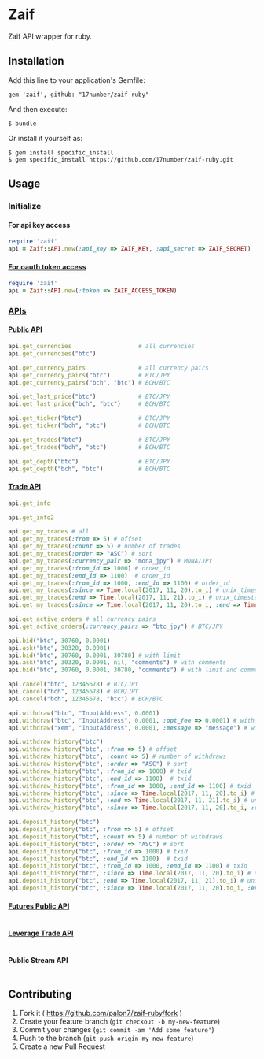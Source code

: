 # Zaif

Zaif API wrapper for ruby.

## Installation

Add this line to your application's Gemfile:

    gem 'zaif', github: "17number/zaif-ruby"

And then execute:

    $ bundle

Or install it yourself as:

    $ gem install specific_install
    $ gem specific_install https://github.com/17number/zaif-ruby.git

## Usage

### Initialize

#### For api key access

```ruby
require 'zaif'
api = Zaif::API.new(:api_key => ZAIF_KEY, :api_secret => ZAIF_SECRET)
```
#### [For oauth token access](http://techbureau-api-document.readthedocs.io/ja/latest/oauth/1_common.html)

```ruby
require 'zaif'
api = Zaif::API.new(:token => ZAIF_ACCESS_TOKEN)
```

### [APIs](http://techbureau-api-document.readthedocs.io/ja/latest/index.html)

#### [Public API](http://techbureau-api-document.readthedocs.io/ja/latest/public/index.html)
```ruby
api.get_currencies                   # all currencies
api.get_currencies("btc")

api.get_currency_pairs               # all currency pairs
api.get_currency_pairs("btc")        # BTC/JPY
api.get_currency_pairs("bch", "btc") # BCH/BTC

api.get_last_price("btc")            # BTC/JPY
api.get_last_price("bch", "btc")     # BCH/BTC

api.get_ticker("btc")                # BTC/JPY
api.get_ticker("bch", "btc")         # BCH/BTC

api.get_trades("btc")                # BTC/JPY
api.get_trades("bch", "btc")         # BCH/BTC

api.get_depth("btc")                 # BTC/JPY
api.get_depth("bch", "btc")          # BCH/BTC
```

#### [Trade API](http://techbureau-api-document.readthedocs.io/ja/latest/trade/index.html)
```ruby
api.get_info

api.get_info2

api.get_my_trades # all
api.get_my_trades(:from => 5) # offset
api.get_my_trades(:count => 5) # number of trades
api.get_my_trades(:order => "ASC") # sort
api.get_my_trades(:currency_pair => "mona_jpy") # MONA/JPY
api.get_my_trades(:from_id => 1000) # order_id
api.get_my_trades(:end_id => 1100)  # order_id
api.get_my_trades(:from_id => 1000, :end_id => 1100) # order_id
api.get_my_trades(:since => Time.local(2017, 11, 20).to_i) # unix_timestamp
api.get_my_trades(:end => Time.local(2017, 11, 21).to_i) # unix_timestamp
api.get_my_trades(:since => Time.local(2017, 11, 20).to_i, :end => Time.local(2017, 11, 21).to_i) # unix_timestamp

api.get_active_orders # all currency pairs
api.get_active_orders(:currency_pairs => "btc_jpy") # BTC/JPY

api.bid("btc", 30760, 0.0001)
api.ask("btc", 30320, 0.0001)
api.bid("btc", 30760, 0.0001, 30780) # with limit
api.ask("btc", 30320, 0.0001, nil, "comments") # with comments
api.bid("btc", 30760, 0.0001, 30780, "comments") # with limit and comments

api.cancel("btc", 12345678) # BTC/JPY
api.cancel("bch", 12345678) # BCH/JPY
api.cancel("bch", 12345678, "btc") # BCH/BTC

api.withdraw("btc", "InputAddress", 0.0001)
api.withdraw("btc", "InputAddress", 0.0001, :opt_fee => 0.0001) # with fee(for BTC or MONA)
api.withdraw("xem", "InputAddress", 0.0001, :message => "message") # with message(for XEM)

api.withdraw_history("btc")
api.withdraw_history("btc", :from => 5) # offset
api.withdraw_history("btc", :count => 5) # number of withdraws
api.withdraw_history("btc", :order => "ASC") # sort
api.withdraw_history("btc", :from_id => 1000) # txid
api.withdraw_history("btc", :end_id => 1100)  # txid
api.withdraw_history("btc", :from_id => 1000, :end_id => 1100) # txid
api.withdraw_history("btc", :since => Time.local(2017, 11, 20).to_i) # unix_timestamp
api.withdraw_history("btc", :end => Time.local(2017, 11, 21).to_i) # unix_timestamp
api.withdraw_history("btc", :since => Time.local(2017, 11, 20).to_i, :end => Time.local(2017, 11, 21).to_i) # unix_timestamp

api.deposit_history("btc")
api.deposit_history("btc", :from => 5) # offset
api.deposit_history("btc", :count => 5) # number of withdraws
api.deposit_history("btc", :order => "ASC") # sort
api.deposit_history("btc", :from_id => 1000) # txid
api.deposit_history("btc", :end_id => 1100)  # txid
api.deposit_history("btc", :from_id => 1000, :end_id => 1100) # txid
api.deposit_history("btc", :since => Time.local(2017, 11, 20).to_i) # unix_timestamp
api.deposit_history("btc", :end => Time.local(2017, 11, 21).to_i) # unix_timestamp
api.deposit_history("btc", :since => Time.local(2017, 11, 20).to_i, :end => Time.local(2017, 11, 21).to_i) # unix_timestamp
```

#### [Futures Public API](http://techbureau-api-document.readthedocs.io/ja/latest/public_futures/index.html)
```ruby
```

#### [Leverage Trade API](http://techbureau-api-document.readthedocs.io/ja/latest/trade_leverage/index.html)
```ruby
```

#### Public Stream API
```ruby
```

## Contributing

1. Fork it ( https://github.com/palon7/zaif-ruby/fork )
2. Create your feature branch (`git checkout -b my-new-feature`)
3. Commit your changes (`git commit -am 'Add some feature'`)
4. Push to the branch (`git push origin my-new-feature`)
5. Create a new Pull Request
